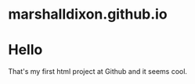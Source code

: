 # marshalldixon.github.io
<!doctype html>
<html>
    <head>
        <meta charset="utf8" />
        <title></title>
    </head>
    <body>
        <h1>Hello</h1>
        <p>That's my first html project at Github and it seems cool.</p>
    </body>
</html>

